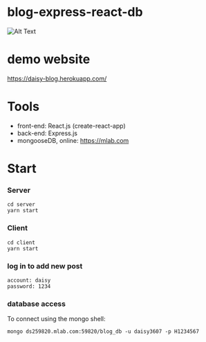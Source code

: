 # blog-express-react-db


![Alt Text](https://i.imgur.com/MH8chat.gif)

# demo website
https://daisy-blog.herokuapp.com/


# Tools
- front-end: React.js (create-react-app)
- back-end: Express.js
- mongooseDB, online: https://mlab.com

# Start 
### Server
```
cd server
yarn start
```

### Client
```
cd client
yarn start
```

### log in to add new post
```
account: daisy
password: 1234
```

### database access
To connect using the mongo shell:
```
mongo ds259820.mlab.com:59820/blog_db -u daisy3607 -p H1234567
```
